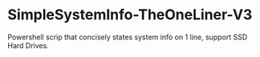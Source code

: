 # SimpleSystemInfo-TheOneLiner-V3
Powershell scrip that concisely states system info on 1 line, support SSD Hard Drives.
